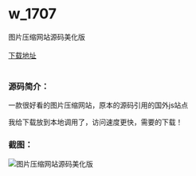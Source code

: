 # w_1707
图片压缩网站源码美化版
<br/></br>
[下载地址](https://www.uuid2.com/1707.html "下载地址")
<br/></br>
<h3>源码简介：</h3>
<p>一款很好看的图片压缩网站，原本的源码引用的国外js站点<p>
<p>我给下载放到本地调用了，访问速度更快，需要的下载！<p>
<h3>截图：</h3>
<img src="https://www.uuid2.com/wp-content/uploads/img/202110/dfb698f743.png" alt="图片压缩网站源码美化版">
